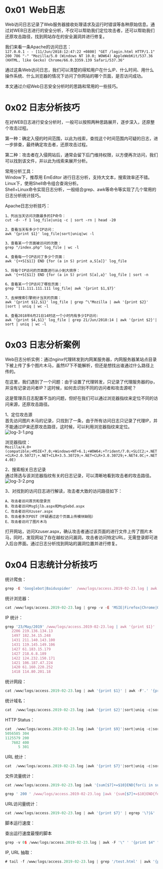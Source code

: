 
# 0x01  Web日志
Web访问日志记录了Web服务器接收处理请求及运行时错误等各种原始信息。通过对WEB日志进行的安全分析，不仅可以帮助我们定位攻击者，还可以帮助我们还原攻击路径，找到网站存在的安全漏洞并进行修复。

我们来看一条Apache的访问日志：<br />`127.0.0.1 - - [11/Jun/2018:12:47:22 +0800] "GET /login.html HTTP/1.1" 200 786 "-" "Mozilla/5.0 (Windows NT 10.0; WOW64) AppleWebKit/537.36 (KHTML, like Gecko) Chrome/66.0.3359.139 Safari/537.36"`

通过这条Web访问日志，我们可以清楚的得知用户在什么IP、什么时间、用什么操作系统、什么浏览器的情况下访问了你网站的哪个页面，是否访问成功。

本文通过介绍Web日志安全分析时的思路和常用的一些技巧。


# 0x02 日志分析技巧
在对WEB日志进行安全分析时，一般可以按照两种思路展开，逐步深入，还原整个攻击过程。

第一种：确定入侵的时间范围，以此为线索，查找这个时间范围内可疑的日志，进一步排查，最终确定攻击者，还原攻击过程。

第二种：攻击者在入侵网站后，通常会留下后门维持权限，以方便再次访问，我们可以找到该文件，并以此为线索来展开分析。

常用分析工具：<br />Window下，推荐用 EmEditor 进行日志分析，支持大文本，搜索效率还不错。<br />Linux下，使用Shell命令组合查询分析。<br />Shell+Linux命令实现日志分析，一般结合grep、awk等命令等实现了几个常用的日志分析统计技巧。

Apache日志分析技巧：
```
1、列出当天访问次数最多的IP命令：
cut -d- -f 1 log_file|uniq -c | sort -rn | head -20

2、查看当天有多少个IP访问：
awk '{print $1}' log_file|sort|uniq|wc -l

3、查看某一个页面被访问的次数：
grep "/index.php" log_file | wc -l

4、查看每一个IP访问了多少个页面：
awk '{++S[$1]} END {for (a in S) print a,S[a]}' log_file

5、将每个IP访问的页面数进行从小到大排序：
awk '{++S[$1]} END {for (a in S) print S[a],a}' log_file | sort -n

6、查看某一个IP访问了哪些页面：
grep ^111.111.111.111 log_file| awk '{print $1,$7}'

7、去掉搜索引擎统计当天的页面：
awk '{print $12,$1}' log_file | grep ^\"Mozilla | awk '{print $2}' |sort | uniq | wc -l

8、查看2018年6月21日14时这一个小时内有多少IP访问:
awk '{print $4,$1}' log_file | grep 21/Jun/2018:14 | awk '{print $2}'| sort | uniq | wc -l
```


# 0x03 日志分析案例
Web日志分析实例：通过nginx代理转发到内网某服务器，内网服务器某站点目录下被上传了多个图片木马，虽然II7下不能解析，但还是想找出谁通过什么路径上传的。

在这里，我们遇到了一个问题：由于设置了代理转发，只记录了代理服务器的ip，并没有记录访问者IP？这时候，如何去识别不同的访问者和攻击源呢？

这是管理员日志配置不当的问题，但好在我们可以通过浏览器指纹来定位不同的访问来源，还原攻击路径。

1、定位攻击源<br />首先访问图片木马的记录，只找到了一条，由于所有访问日志只记录了代理IP，并不能通过IP来还原攻击路径，这时候，可以利用浏览器指纹来定位。<br />![log-3-1.png](/_img\05-应急响应/1656918840387-617523bb-3615-4f83-985c-c647a012bdbc.png)

浏览器指纹：<br />`Mozilla/4.0+(compatible;+MSIE+7.0;+Windows+NT+6.1;+WOW64;+Trident/7.0;+SLCC2;+.NET+CLR+2.0.50727;+.NET+CLR+3.5.30729;+.NET+CLR+3.0.30729;+.NET4.0C;+.NET4.0E)`

2、搜索相关日志记录<br />通过筛选与该浏览器指纹有关的日志记录，可以清晰地看到攻击者的攻击路径。<br />![log-3-2.png](/_img\05-应急响应/1656918850850-f6ed39e0-24d1-4143-8aa7-3eabd8794947.png)

3、对找到的访问日志进行解读，攻击者大致的访问路径如下：
```
A、攻击者访问首页和登录页
B、攻击者访问MsgSjlb.aspx和MsgSebd.aspx
C、攻击者访问Xzuser.aspx
D、攻击者多次POST（怀疑通过这个页面上传模块缺陷）
E、攻击者访问了图片木马
```

打开网站，访问Xzuser.aspx，确认攻击者通过该页面的进行文件上传了图片木马，同时，发现网站了存在越权访问漏洞，攻击者访问特定URL，无需登录即可进入后台界面。通过日志分析找到网站的漏洞位置并进行修复。


# 0x04 日志统计分析技巧
统计爬虫：
```javascript
grep -E 'Googlebot|Baiduspider'  /www/logs/access.2019-02-23.log | awk '{ print $1 }' | sort | uniq
```

统计浏览器：
```javascript
cat /www/logs/access.2019-02-23.log | grep -v -E 'MSIE|Firefox|Chrome|Opera|Safari|Gecko|Maxthon' | sort | uniq -c | sort -r -n | head -n 100
```

IP 统计：
```javascript
grep '23/May/2019' /www/logs/access.2019-02-23.log | awk '{print $1}' | awk -F'.' '{print $1"."$2"."$3"."$4}' | sort | uniq -c | sort -r -n | head -n 10
   2206 219.136.134.13
   1497 182.34.15.248
   1431 211.140.143.100
   1431 119.145.149.106
   1427 61.183.15.179
   1427 218.6.8.189
   1422 124.232.150.171
   1421 106.187.47.224
   1420 61.160.220.252
   1418 114.80.201.18
```

统计网段：
```javascript
cat /www/logs/access.2019-02-23.log | awk '{print $1}' | awk -F'.' '{print $1"."$2"."$3".0"}' | sort | uniq -c | sort -r -n | head -n 200
```

统计域名：
```javascript
cat  /www/logs/access.2019-02-23.log |awk '{print $2}'|sort|uniq -c|sort -rn|more
```

HTTP Status：
```javascript
cat  /www/logs/access.2019-02-23.log |awk '{print $9}'|sort|uniq -c|sort -rn|more
5056585 304
1125579 200
   7602 400
      5 301
```

URL 统计：
```javascript
cat  /www/logs/access.2019-02-23.log |awk '{print $7}'|sort|uniq -c|sort -rn|more
```

文件流量统计：
```javascript
cat /www/logs/access.2019-02-23.log |awk '{sum[$7]+=$10}END{for(i in sum){print sum[i],i}}'|sort -rn|more

grep ' 200 ' /www/logs/access.2019-02-23.log |awk '{sum[$7]+=$10}END{for(i in sum){print sum[i],i}}'|sort -rn|more
```

URL访问量统计：
```javascript
cat /www/logs/access.2019-02-23.log | awk '{print $7}' | egrep '\?|&' | sort | uniq -c | sort -rn | more
```

脚本运行速度：

查出运行速度最慢的脚本
```javascript
grep -v 0$ /www/logs/access.2019-02-23.log | awk -F '\" ' '{print $4" " $1}' web.log | awk '{print $1" "$8}' | sort -n -k 1 -r | uniq > /tmp/slow_url.txt
```

IP, URL 抽取：
```javascript
# tail -f /www/logs/access.2019-02-23.log | grep '/test.html' | awk '{print $1" "$7}'
```
